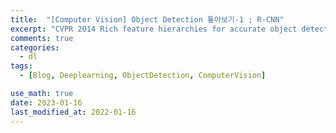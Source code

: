 ```yaml
---
title:  "[Computer Vision] Object Detection 톺아보기-1 ; R-CNN"
excerpt: "CVPR 2014 Rich feature hierarchies for accurate object detection and semantic segmentation"
comments: true
categories:
  - dl
tags:
  - [Blog, Deeplearning, ObjectDetection, ComputerVision]

use_math: true
date: 2023-01-16
last_modified_at: 2022-01-16    
---
```


